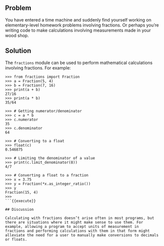 ## Problem

You have entered a time machine and suddenly find yourself working on elementary-level homework problems involving fractions. Or perhaps you’re writing code to make calculations involving measurements made in your wood shop.

## Solution

The `fractions` module can be used to perform mathematical calculations involving fractions. For example:

```
>>> from fractions import Fraction
>>> a = Fraction(5, 4)
>>> b = Fraction(7, 16)
>>> print(a + b)
27/16
>>> print(a * b)
35/64

>>> # Getting numerator/denominator
>>> c = a * b
>>> c.numerator
35
>>> c.denominator
64

>>> # Converting to a float
>>> float(c)
0.546875

>>> # Limiting the denominator of a value
>>> print(c.limit_denominator(8))
4/7

>>> # Converting a float to a fraction
>>> x = 3.75
>>> y = Fraction(*x.as_integer_ratio())
>>> y
Fraction(15, 4)
>>>
```{{execute}}

## Discussion

Calculating with fractions doesn’t arise often in most programs, but there are situations where it might make sense to use them. For example, allowing a program to accept units of measurement in fractions and performing calculations with them in that form might alleviate the need for a user to manually make conversions to decimals or floats.